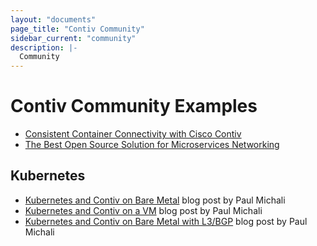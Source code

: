 ```yaml
---
layout: "documents"
page_title: "Contiv Community"
sidebar_current: "community"
description: |-
  Community
---
```


# Contiv Community Examples

* [Consistent Container Connectivity with Cisco Contiv](https://communities.cisco.com/people/shogg@gtri.com/blog/2017/04/21/consistent-container-connectivity-with-cisco-contiv)
* [The Best Open Source Solution for Microservices Networking](http://lucarelandini.blogspot.it/2017/06/open-source-networking-microservices.html)

## Kubernetes

* [Kubernetes and Contiv on Bare Metal](http://blog.michali.net/2017/03/07/kubernetes-with-contiv-plugin-on-bare-metal/) blog post by Paul Michali
* [Kubernetes and Contiv on a VM](http://blog.michali.net/2017/03/06/kubernetes-with-contiv-plugin-in-vm/) blog post by Paul Michali
* [Kubernetes and Contiv on Bare Metal with L3/BGP](http://blog.michali.net/2017/03/20/kubernetes-and-contiv-on-bare-metal-with-l3bgp/) blog post by Paul Michali


 

